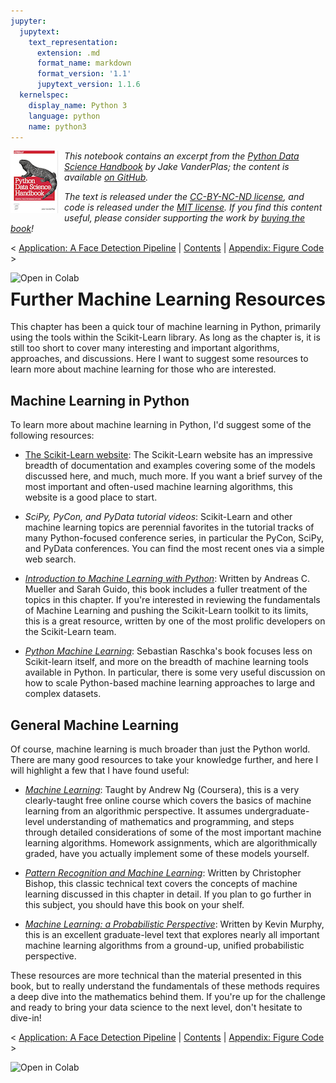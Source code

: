 ```yaml
---
jupyter:
  jupytext:
    text_representation:
      extension: .md
      format_name: markdown
      format_version: '1.1'
      jupytext_version: 1.1.6
  kernelspec:
    display_name: Python 3
    language: python
    name: python3
---
```


<!-- #region {"deletable": true, "editable": true} -->
<!--BOOK_INFORMATION-->
<img align="left" style="padding-right:10px;" src="figures/PDSH-cover-small.png">

*This notebook contains an excerpt from the [Python Data Science Handbook](http://shop.oreilly.com/product/0636920034919.do) by Jake VanderPlas; the content is available [on GitHub](https://github.com/jakevdp/PythonDataScienceHandbook).*

*The text is released under the [CC-BY-NC-ND license](https://creativecommons.org/licenses/by-nc-nd/3.0/us/legalcode), and code is released under the [MIT license](https://opensource.org/licenses/MIT). If you find this content useful, please consider supporting the work by [buying the book](http://shop.oreilly.com/product/0636920034919.do)!*
<!-- #endregion -->

<!-- #region {"deletable": true, "editable": true} -->
<!--NAVIGATION-->
< [Application: A Face Detection Pipeline](05.14-Image-Features.md) | [Contents](Index.md) | [Appendix: Figure Code](06.00-Figure-Code.md) >

<a href="https://colab.research.google.com/github/jakevdp/PythonDataScienceHandbook/blob/master/notebooks/05.15-Learning-More.md"><img align="left" src="https://colab.research.google.com/assets/colab-badge.svg" alt="Open in Colab" title="Open and Execute in Google Colaboratory"></a>

<!-- #endregion -->

# Further Machine Learning Resources

<!-- #region {"deletable": true, "editable": true} -->
This chapter has been a quick tour of machine learning in Python, primarily using the tools within the Scikit-Learn library.
As long as the chapter is, it is still too short to cover many interesting and important algorithms, approaches, and discussions.
Here I want to suggest some resources to learn more about machine learning for those who are interested.
<!-- #endregion -->

<!-- #region {"deletable": true, "editable": true} -->
## Machine Learning in Python

To learn more about machine learning in Python, I'd suggest some of the following resources:

- [The Scikit-Learn website](http://scikit-learn.org): The Scikit-Learn website has an impressive breadth of documentation and examples covering some of the models discussed here, and much, much more. If you want a brief survey of the most important and often-used machine learning algorithms, this website is a good place to start.

- *SciPy, PyCon, and PyData tutorial videos*: Scikit-Learn and other machine learning topics are perennial favorites in the tutorial tracks of many Python-focused conference series, in particular the PyCon, SciPy, and PyData conferences. You can find the most recent ones via a simple web search.

- [*Introduction to Machine Learning with Python*](http://shop.oreilly.com/product/0636920030515.do): Written by Andreas C. Mueller and Sarah Guido, this book includes a fuller treatment of the topics in this chapter. If you're interested in reviewing the fundamentals of Machine Learning and pushing the Scikit-Learn toolkit to its limits, this is a great resource, written by one of the most prolific developers on the Scikit-Learn team.

- [*Python Machine Learning*](https://www.packtpub.com/big-data-and-business-intelligence/python-machine-learning): Sebastian Raschka's book focuses less on Scikit-learn itself, and more on the breadth of machine learning tools available in Python. In particular, there is some very useful discussion on how to scale Python-based machine learning approaches to large and complex datasets.
<!-- #endregion -->

<!-- #region {"deletable": true, "editable": true} -->
## General Machine Learning

Of course, machine learning is much broader than just the Python world. There are many good resources to take your knowledge further, and here I will highlight a few that I have found useful:

- [*Machine Learning*](https://www.coursera.org/learn/machine-learning): Taught by Andrew Ng (Coursera), this is a very clearly-taught free online course which covers the basics of machine learning from an algorithmic perspective. It assumes undergraduate-level understanding of mathematics and programming, and steps through detailed considerations of some of the most important machine learning algorithms. Homework assignments, which are algorithmically graded, have you actually implement some of these models yourself.

- [*Pattern Recognition and Machine Learning*](http://www.springer.com/us/book/9780387310732): Written by Christopher Bishop, this classic technical text covers the concepts of machine learning discussed in this chapter in detail. If you plan to go further in this subject, you should have this book on your shelf.

- [*Machine Learning: a Probabilistic Perspective*](https://mitpress.mit.edu/books/machine-learning-0): Written by Kevin Murphy, this is an excellent graduate-level text that explores nearly all important machine learning algorithms from a ground-up, unified probabilistic perspective.

These resources are more technical than the material presented in this book, but to really understand the fundamentals of these methods requires a deep dive into the mathematics behind them.
If you're up for the challenge and ready to bring your data science to the next level, don't hesitate to dive-in!
<!-- #endregion -->

<!-- #region {"deletable": true, "editable": true} -->
<!--NAVIGATION-->
< [Application: A Face Detection Pipeline](05.14-Image-Features.md) | [Contents](Index.md) | [Appendix: Figure Code](06.00-Figure-Code.md) >

<a href="https://colab.research.google.com/github/jakevdp/PythonDataScienceHandbook/blob/master/notebooks/05.15-Learning-More.md"><img align="left" src="https://colab.research.google.com/assets/colab-badge.svg" alt="Open in Colab" title="Open and Execute in Google Colaboratory"></a>

<!-- #endregion -->
